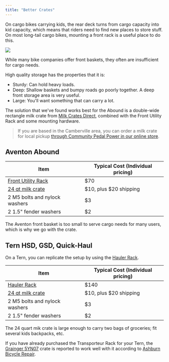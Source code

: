 ```yaml
--- 
title: "Better Crates"
---
```


On cargo bikes carrying kids, the rear deck turns from cargo capacity into 
kid capacity, which means that riders need to find new places to store stuff.
On most long-tail cargo bikes, mounting a front rack is a useful place to
do this.

<img src="/img/front-crate.jpg" />

While many bike companies offer front baskets, they often are insufficient
for cargo needs.

High quality storage has the properties that it is:

* Sturdy: Can hold heavy loads.
* Deep: Shallow baskets and bumpy roads go poorly together. A deep front
  storage area is very useful.
* Large: You'll want something that can carry a lot.

The solution that we've found works best for the Abound is a double-wide rectangle milk crate from [Milk Crates Direct](https://milkcratesdirect.com/), combined with the Front Utility Rack and some mounting hardware.

> If you are based in the Camberville area, you can order a milk crate for local pickup [through Community Pedal Power in our online store](https://community-pedal-power.square.site/product/double-wide-milk-crate/7).

Aventon Abound
--------------

| Item | Typical Cost (Individual pricing) |
| ---- | --------------------------------- |
| [Front Utility Rack](https://www.aventon.com/products/aventon-front-utility-rack) | $70 | 
| [24 qt milk crate](https://www.milkcratesdirect.com/rectangular-milk-crates-6-gallon-24-quart/rectangular-milk-crate-24qt) | $10, plus $20 shipping |
| 2 M5 bolts and nylock washers | $3 |
| 2 1.5" fender washers | $2 |

The Aventon front basket is too small to serve cargo needs for many users, which is why we go with the crate. 

Tern HSD, GSD, Quick-Haul
-------------------------

On a Tern, you can replicate the setup by using the [Hauler Rack](https://www.ternbicycles.com/us/accessories/471/hauler-rack).

| Item | Typical Cost (Individual pricing) |
| ---- | --------------------------------- |
| [Hauler Rack](https://www.ternbicycles.com/us/accessories/471/hauler-rack) | $140 | 
| [24 qt milk crate](https://www.milkcratesdirect.com/rectangular-milk-crates-6-gallon-24-quart/rectangular-milk-crate-24qt) | $10, plus $20 shipping |
| 2 M5 bolts and nylock washers | $3 |
| 2 1.5" fender washers | $2 |

The 24 quart mik crate is large enough to carry two bags of groceries; fit several kids backpacks, etc. 

If you have already purchased the Transporteur Rack for your Tern, the [Grainger 5YN07](https://www.grainger.com/product/AKRO-MILS-Straight-Wall-Container-6-5YN07) crate is reported to work well with it according to [Ashburn Bicycle Repair](https://ashburnbicyclerepair.com/blogs/news/best-crates-for-tern-gsd-and-hsd-shortbed-tray-and-transporteur-rack).

